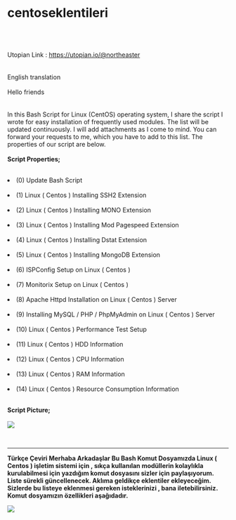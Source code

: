# centoseklentileri
<br><br><br>
Utopian Link : https://utopian.io/@northeaster
<br><br><br>
English translation
<br><br>
Hello friends<br>
<br><br>
In this Bash Script for Linux (CentOS) operating system, I share the script I wrote for easy installation of frequently used modules. The list will be updated continuously. I will add attachments as I come to mind. You can forward your requests to me, which you have to add to this list. The properties of our script are below.
<br><br>
<b>Script Properties;</b><br><br>
<li>(0) Update Bash Script</li><br>
<li>(1) Linux ( Centos ) Installing SSH2 Extension</li><br>
<li>(2) Linux ( Centos ) Installing MONO Extension</li><br>
<li>(3) Linux ( Centos ) Installing Mod Pagespeed Extension</li><br>
<li>(4) Linux ( Centos ) Installing Dstat Extension</li><br>
<li>(5) Linux ( Centos ) Installing MongoDB Extension</li><br>
<li>(6) ISPConfig Setup on Linux ( Centos )</li><br>
<li>(7) Monitorix Setup on Linux ( Centos )</li><br>
<li>(8) Apache Httpd Installation on Linux ( Centos ) Server</li><br>
<li>(9) Installing MySQL / PHP / PhpMyAdmin on Linux ( Centos ) Server</li><br>
<li>(10) Linux ( Centos ) Performance Test Setup</li><br>
<li>(11) Linux ( Centos ) HDD Information</li><br>
<li>(12) Linux ( Centos ) CPU Information</li><br>
<li>(13) Linux ( Centos ) RAM Information</li><br>
<li>(14) Linux ( Centos ) Resource Consumption Information</li><br>

<b>Script Picture;<b><br><br>
<img border="0" src="https://image.prntscr.com/image/VWUCCmKKRnqnZHOMfUvjOw.png"></a><br>

<br>
<hr>


Türkçe Çeviri
Merhaba Arkadaşlar 
Bu Bash Komut Dosyamızda Linux ( Centos ) işletim sistemi için , sıkça kullanılan modüllerin kolaylıkla kurulabilmesi için yazdığım komut dosyasını sizler için paylaşıyorum. Liste sürekli güncellenecek. Aklıma geldikçe eklentiler ekleyeceğim. Sizlerde bu listeye eklenmesi gereken isteklerinizi , bana iletebilirsiniz. Komut dosyamızın özellikleri aşağıdadır.


<img border="0" src="https://image.prntscr.com/image/VWUCCmKKRnqnZHOMfUvjOw.png"></a>
